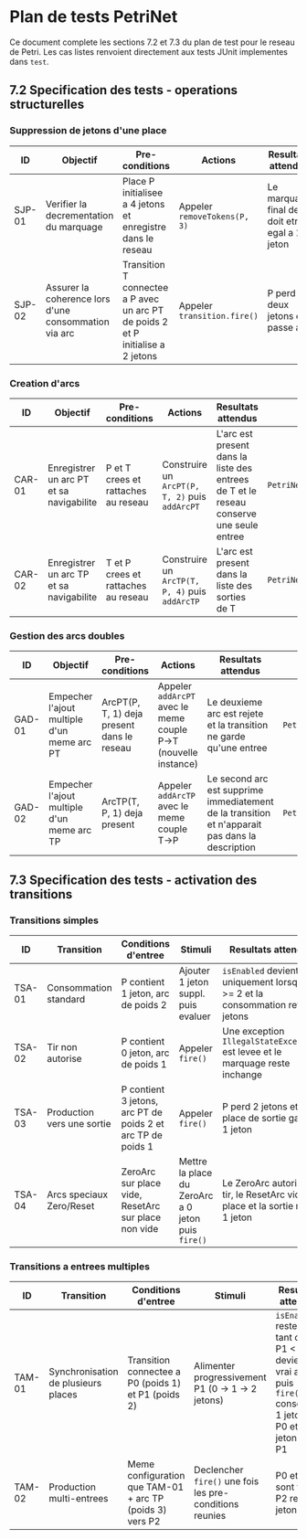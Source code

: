 # Plan de tests PetriNet

Ce document complete les sections 7.2 et 7.3 du plan de test pour le reseau de Petri. Les cas listes renvoient directement aux tests JUnit implementes dans `test`.

## 7.2 Specification des tests - operations structurelles

### Suppression de jetons d'une place
| ID | Objectif | Pre-conditions | Actions | Resultats attendus | Tests automatise |
|----|----------|----------------|---------|--------------------|------------------|
| SJP-01 | Verifier la decrementation du marquage | Place P initialisee a 4 jetons et enregistre dans le reseau | Appeler `removeTokens(P, 3)` | Le marquage final de P doit etre egal a 1 jeton | `PetriNetDestructionTest.removeTokensUpdatesPlace` |
| SJP-02 | Assurer la coherence lors d'une consommation via arc | Transition T connectee a P avec un arc PT de poids 2 et P initialise a 2 jetons | Appeler `transition.fire()` | P perd deux jetons et passe a 0 | `PetriNetActivationTest.transitionFireMovesTokensToOutputs` |

### Creation d'arcs
| ID | Objectif | Pre-conditions | Actions | Resultats attendus | Tests automatise |
|----|----------|----------------|---------|--------------------|------------------|
| CAR-01 | Enregistrer un arc PT et sa navigabilite | P et T crees et rattaches au reseau | Construire un `ArcPT(P, T, 2)` puis `addArcPT` | L'arc est present dans la liste des entrees de T et le reseau conserve une seule entree | `PetriNetCreationTest.arcPTRegistersOnTransition` |
| CAR-02 | Enregistrer un arc TP et sa navigabilite | T et P crees et rattaches au reseau | Construire un `ArcTP(T, P, 4)` puis `addArcTP` | L'arc est present dans la liste des sorties de T | `PetriNetCreationTest.arcTPRegistersOnTransition` |

### Gestion des arcs doubles
| ID | Objectif | Pre-conditions | Actions | Resultats attendus | Tests automatise |
|----|----------|----------------|---------|--------------------|------------------|
| GAD-01 | Empecher l'ajout multiple d'un meme arc PT | ArcPT(P, T, 1) deja present dans le reseau | Appeler `addArcPT` avec le meme couple P->T (nouvelle instance) | Le deuxieme arc est rejete et la transition ne garde qu'une entree | `PetriNetCreationTest.duplicateArcPTIsRejectedAndNotKeptOnTransition` |
| GAD-02 | Empecher l'ajout multiple d'un meme arc TP | ArcTP(T, P, 1) deja present | Appeler `addArcTP` avec le meme couple T->P | Le second arc est supprime immediatement de la transition et n'apparait pas dans la description | `PetriNetCreationTest.duplicateArcTPIsRejectedAndNotKeptOnTransition` |

## 7.3 Specification des tests - activation des transitions

### Transitions simples
| ID | Transition | Conditions d'entree | Stimuli | Resultats attendus | Tests automatise |
|----|------------|--------------------|---------|--------------------|------------------|
| TSA-01 | Consommation standard | P contient 1 jeton, arc de poids 2 | Ajouter 1 jeton suppl. puis evaluer | `isEnabled` devient vrai uniquement lorsque P >= 2 et la consommation retire 2 jetons | `PetriNetActivationTest.simpleTransitionRequiresSufficientTokens` |
| TSA-02 | Tir non autorise | P contient 0 jeton, arc de poids 1 | Appeler `fire()` | Une exception `IllegalStateException` est levee et le marquage reste inchange | `PetriNetActivationTest.fireFailsWhenTransitionNotEnabled` |
| TSA-03 | Production vers une sortie | P contient 3 jetons, arc PT de poids 2 et arc TP de poids 1 | Appeler `fire()` | P perd 2 jetons et la place de sortie gagne 1 jeton | `PetriNetActivationTest.transitionFireMovesTokensToOutputs` |
| TSA-04 | Arcs speciaux Zero/Reset | ZeroArc sur place vide, ResetArc sur place non vide | Mettre la place du ZeroArc a 0 jeton puis `fire()` | Le ZeroArc autorise le tir, le ResetArc vide la place et la sortie recoit 1 jeton | `PetriNetActivationTest.zeroAndResetArcsAffectEnabling` |

### Transitions a entrees multiples
| ID | Transition | Conditions d'entree | Stimuli | Resultats attendus | Tests automatise |
|----|------------|--------------------|---------|--------------------|------------------|
| TAM-01 | Synchronisation de plusieurs places | Transition connectee a P0 (poids 1) et P1 (poids 2) | Alimenter progressivement P1 (0 -> 1 -> 2 jetons) | `isEnabled` reste faux tant que P1 < 2, devient vrai a 2, puis `fire()` consomme 1 jeton sur P0 et 2 jetons sur P1 | `PetriNetActivationTest.multiInputTransitionNeedsAllPlaces` |
| TAM-02 | Production multi-entrees | Meme configuration que TAM-01 + arc TP (poids 3) vers P2 | Declencher `fire()` une fois les pre-conditions reunies | P0 et P1 sont vides, P2 recoit 3 jetons | `PetriNetActivationTest.multiInputTransitionNeedsAllPlaces` (aspects post-conditions) |
